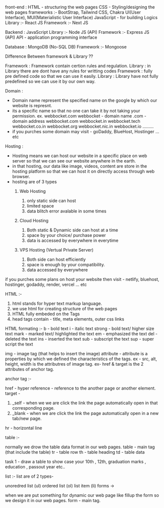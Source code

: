front-end :
HTML - structuring the web pages
CSS - Styling/designing the web pages
    frameworks :- 
    BootStrap, Tailwind CSS, Chakra UI(User Interface),
    MUI(Materialistic User Interface)
JavaScript - for building Logics 
    Library :- 
    React JS
        Framework :- 
        Next JS 

Backend : 
JavaScript
    Library :- 
    Node JS (API)
        Framework :- 
        Express JS (API) 
        API - application programming interface

Database :
MongoDB (No-SQL DB)
    Framework :- 
    Mongoose    

Difference Between framework & Library ?? 

Framework : Framework contain certion rules and regulation.
Library : in Library there are dont have any rules for writting codes
Framework : fully pre defined code so that we can use it easily.
Library :  Library have not fully predefined so we can use it by our own way.


Domain : 

- Domain name represent the specified name on the google by which our website is represnt.
- its a specific name so that no one can take it by not taking your permission.
ex. webbocket.com 
    webbocket - domain name 
    .com - domain address
    webbocket.com
    webbocket.in
    webbocket.tech
    webbocket.co.in
    webbocket.org
    webbocket.nic.in
    webbocket.io .........
- if you purches some domain may visit - goDaddy, BlueHost, Hostinger ... etc 

Hosting : 

- Hosting means we can host our website in a specific place on web server so that we can see our website anywhere in the earth. 
- in that hosting, our data like image, videos, content are store in the hosting platform so that we can host it on directly access through web browser.
- hosting are of 3 types 
    1. Web Hosting 
        1. only static side can host 
        2. limited space 
        3. data blitch error avalable in some times
    
    2. Cloud Hosting 
        1. Both static & Dynamic side can host at a time 
        2. space by your choice/ purchase power
        3. data is accessed by everywhere in everytime

    3. VPS Hosting (Vertual Private Server)
        1. Both side can host efficiently
        2. space is enough by your compatibility.
        3. data accessed by everywhere


if you purches some plans on host your website then visit - 
netlify, bluehost, hostinger, godaddy, render, vercel ... etc 

HTML :- 
1. html stands for hyper text markup language.
2. we use html for creating structure of the web pages
3. HTML fully embeded on the Tags
4. head tags contain - title, meta elements, outer css links

HTML formating :-
b - bold text
i - italic text
strong - bold text/ higher size text
mark - marked text/ highlighted the text
em - emphasized the text
del - deleted the text
ins - inserted the text
sub - subscript the text
sup - super script the text

img - image tag (that helps to insert the image)
attribute - attribute is a properties by which we defined the characteristics of the tags.
ex - src, alt, height, width is the attributres of image tag.
ex- href & target is the 2 attributes of anchor tag.

anchor tag :- 

href - hyper reference - reference to the another page or another element.
target - 
1. _self - when we we are click the link the page automatically open in that corresponding page. 
2. _blank - when we are click the link the page automatically open in a new tab/new page.

hr - horizontal line

table :- 

normally we drow the table data format in our web pages.
table - main tag (that include the table)
tr - table row
th - table heading 
td - table data

task 1 - draw a table to show case your 10th , 12th, graduation marks , education , passout year etc..

list :- list are of 2 types-

unoredred list (ul)
ordered list (ol)
list item (li)
forms ->

when we are put something for dynamic our web page like fillup the form so we design it in our web pages. form - main tag.


